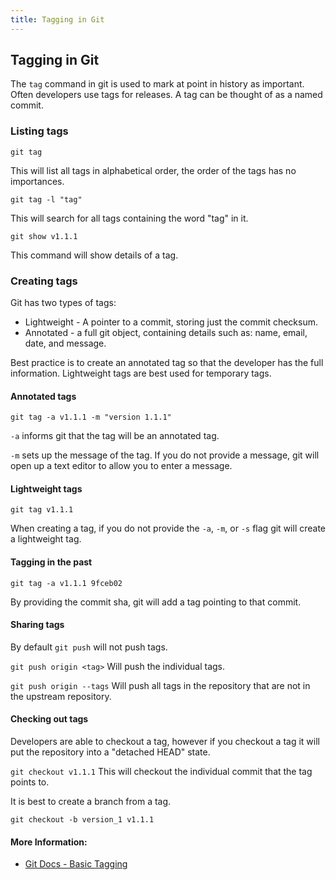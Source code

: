 ```yaml
---
title: Tagging in Git
---
```

## Tagging in Git

The `tag` command in git is used to mark at point in history as important. Often developers use tags for releases. 
A tag can be thought of as a named commit. 

### Listing tags

`git tag`

This will list all tags in alphabetical order, the order of the tags has no importances. 

`git tag -l "tag"` 

This will search for all tags containing the word "tag" in it. 

`git show v1.1.1`

This command will show details of a tag. 

### Creating tags

Git has two types of tags:

* Lightweight - A pointer to a commit, storing just the commit checksum.  
* Annotated - a full git object, containing details such as: name, email, date, and message.

Best practice is to create an annotated tag so that the developer has the full information. Lightweight tags are best used for temporary tags. 

#### Annotated tags
`git tag -a v1.1.1 -m "version 1.1.1"`

`-a` informs git that the tag will be an annotated tag. 

`-m` sets up the message of the tag.  If you do not provide a message, git will open up a text editor to allow you to enter a message. 

#### Lightweight tags
`git tag v1.1.1`

When creating a tag, if you do not provide the `-a`, `-m`, or `-s` flag git will create a lightweight tag. 


#### Tagging in the past
`git tag -a v1.1.1 9fceb02`

By providing the commit sha, git will add a tag pointing to that commit. 

#### Sharing tags 

By default `git push` will not push tags. 

`git push origin <tag>` 
Will push the individual tags.

`git push origin --tags` 
Will push all tags in the repository that are not in the upstream repository. 

#### Checking out tags
Developers are able to checkout a tag, however if you checkout a tag it will put the repository into a "detached HEAD" state. 

`git checkout v1.1.1`
This will checkout the individual commit that the tag points to. 

It is best to create a branch from a tag.

`git checkout -b version_1 v1.1.1`

#### More Information:
<!-- Please add any articles you think might be helpful to read before writing the article -->
* [Git Docs - Basic Tagging](https://git-scm.com/book/en/v2/Git-Basics-Tagging) 

